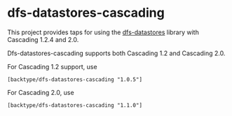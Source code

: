# dfs-datastores-cascading

This project provides taps for using the [dfs-datastores](https://github.com/nathanmarz/dfs-datastores) library with Cascading 1.2.4 and 2.0.

Dfs-datastores-cascading supports both Cascading 1.2 and Cascading 2.0.

For Cascading 1.2 support, use

    [backtype/dfs-datastores-cascading "1.0.5"]

For Cascading 2.0, use

    [backtype/dfs-datastores-cascading "1.1.0"]




